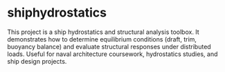 # shiphydrostatics
This project is a ship hydrostatics and structural analysis toolbox. It demonstrates how to determine equilibrium conditions (draft, trim, buoyancy balance) and evaluate structural responses under distributed loads. Useful for naval architecture coursework, hydrostatics studies, and ship design projects.

